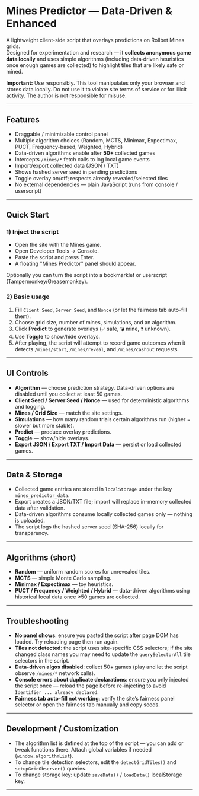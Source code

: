 # Mines Predictor — Data-Driven & Enhanced

A lightweight client-side script that overlays predictions on Rollbet Mines grids.  
Designed for experimentation and research — it **collects anonymous game data locally** and uses simple algorithms (including data‑driven heuristics once enough games are collected) to highlight tiles that are likely safe or mined.

**Important:** Use responsibly. This tool manipulates only your browser and stores data locally. Do not use it to violate site terms of service or for illicit activity. The author is not responsible for misuse.

---

## Features

- Draggable / minimizable control panel
- Multiple algorithm choices (Random, MCTS, Minimax, Expectimax, PUCT, Frequency-based, Weighted, Hybrid)
- Data-driven algorithms enable after **50+** collected games
- Intercepts `/mines/*` fetch calls to log local game events
- Import/export collected data (JSON / TXT)
- Shows hashed server seed in pending predictions
- Toggle overlay on/off; respects already revealed/selected tiles
- No external dependencies — plain JavaScript (runs from console / userscript)

---

## Quick Start

### 1) Inject the script
- Open the site with the Mines game.
- Open Developer Tools → Console.
- Paste the script and press Enter.
- A floating "Mines Predictor" panel should appear.

Optionally you can turn the script into a bookmarklet or userscript (Tampermonkey/Greasemonkey).

### 2) Basic usage
1. Fill `Client Seed`, `Server Seed`, and `Nonce` (or let the fairness tab auto-fill them).
2. Choose grid size, number of mines, simulations, and an algorithm.
3. Click **Predict** to generate overlays (`✅` safe, `💣` mine, `❓` unknown).
4. Use **Toggle** to show/hide overlays.
5. After playing, the script will attempt to record game outcomes when it detects `/mines/start`, `/mines/reveal`, and `/mines/cashout` requests.

---

## UI Controls

- **Algorithm** — choose prediction strategy. Data-driven options are disabled until you collect at least 50 games.
- **Client Seed / Server Seed / Nonce** — used for deterministic algorithms and logging.
- **Mines / Grid Size** — match the site settings.
- **Simulations** — how many random trials certain algorithms run (higher = slower but more stable).
- **Predict** — produce overlay predictions.
- **Toggle** — show/hide overlays.
- **Export JSON / Export TXT / Import Data** — persist or load collected games.

---

## Data & Storage

- Collected game entries are stored in `localStorage` under the key `mines_predictor_data`.
- Export creates a JSON/TXT file; import will replace in-memory collected data after validation.
- Data-driven algorithms consume locally collected games only — nothing is uploaded.
- The script logs the hashed server seed (SHA-256) locally for transparency.

---

## Algorithms (short)

- **Random** — uniform random scores for unrevealed tiles.
- **MCTS** — simple Monte Carlo sampling.
- **Minimax / Expectimax** — toy heuristics.
- **PUCT / Frequency / Weighted / Hybrid** — data-driven algorithms using historical local data once ≥50 games are collected.

---

## Troubleshooting

- **No panel shows**: ensure you pasted the script after page DOM has loaded. Try reloading page then run again.
- **Tiles not detected**: the script uses site-specific CSS selectors; if the site changed class names you may need to update the `querySelectorAll` tile selectors in the script.
- **Data-driven algos disabled**: collect 50+ games (play and let the script observe `/mines/*` network calls).
- **Console errors about duplicate declarations**: ensure you only injected the script once — reload the page before re-injecting to avoid `Identifier ... already declared`.
- **Fairness tab auto-fill not working**: verify the site’s fairness panel selector or open the fairness tab manually and copy seeds.

---

## Development / Customization

- The algorithm list is defined at the top of the script — you can add or tweak functions there. Attach global variables if needed (`window.algorithmList`).
- To change tile detection selectors, edit the `detectGridTiles()` and `setupGridObserver()` queries.
- To change storage key: update `saveData()` / `loadData()` localStorage key.

---

